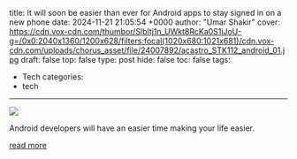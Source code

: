 title: It will soon be easier than ever for Android apps to stay signed in on a new phone
date: 2024-11-21 21:05:54 +0000
author: "Umar Shakir"
cover: https://cdn.vox-cdn.com/thumbor/Slbltj1n_UWkt8RcKa0S1iJoU-g=/0x0:2040x1360/1200x628/filters:focal(1020x680:1021x681)/cdn.vox-cdn.com/uploads/chorus_asset/file/24007892/acastro_STK112_android_01.jpg
draft: false
top: false
type: post
hide: false
toc: false
tags:
  - Tech
categories:
  - tech
---

![](https://cdn.vox-cdn.com/thumbor/Slbltj1n_UWkt8RcKa0S1iJoU-g=/0x0:2040x1360/1200x628/filters:focal(1020x680:1021x681)/cdn.vox-cdn.com/uploads/chorus_asset/file/24007892/acastro_STK112_android_01.jpg)

Android developers will have an easier time making your life easier.

[read more](https://www.theverge.com/2024/11/21/24302562/android-restore-credentials-transfer-restore-key)
